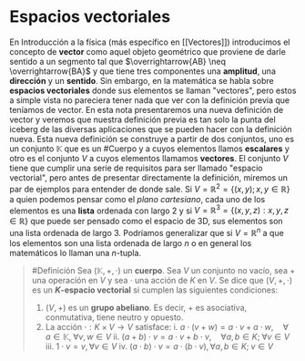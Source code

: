 # Espacios vectoriales
En Introducción a la física (más específico en [[Vectores]]) introducimos el concepto de **vector** como aquel objeto geométrico que proviene de darle sentido a un segmento tal que $\overrightarrow{AB} \neq \overrightarrow{BA}$ y que tiene tres componentes una **amplitud**, una **dirección** y un **sentido**. 
Sin embargo, en la matemática se habla sobre **espacios vectoriales** donde sus elementos se llaman "vectores", pero estos a simple vista no pareciera tener nada que ver con la definición previa que teníamos de vector. En esta nota presentaremos una nueva definición de vector y veremos que nuestra definición previa es tan solo la punta del iceberg de las diversas aplicaciones que se pueden hacer con la definición nueva. 
Esta nueva definición se construye a partir de dos conjuntos, uno es un conjunto $\mathbb{K}$ que es un #Cuerpo y a cuyos elementos llamos **escalares** y otro es el conjunto $V$ a cuyos elementos llamamos **vectores**. El conjunto $V$ tiene que cumplir una serie de requisitos para ser llamado "espacio vectorial", pero antes de presentar directamente la definición, miremos un par de ejemplos para entender de donde sale.
Si $V= \mathbb{R}^2 = \{(x,y) ; x,y \in \mathbb{R}\}$ a quien podemos pensar como el _plano cartesiano_, cada uno de los elementos es una **lista** ordenada con largo 2 y si $V = \mathbb{R}^3 = \{(x,y,z): x,y,z \in \mathbb{R}\}$ que puede ser pensado como el espacio de 3D, sus elementos son una lista ordenada de largo 3. Podríamos generalizar que si $V = \mathbb{R}^n$ a que los elementos son una lista ordenada de largo $n$ o en general los matemáticos lo llaman una $n$-tupla.  

>  #Definición Sea $(\mathbb{K}, + , \cdot)$ un **cuerpo**. Sea $V$ un conjunto no vacío, sea $+$ una operación en $V$ y sea $\cdot$ una acción de $K$ en $V$. Se dice que $(V, +, \cdot)$ es un **$K$-espacio vectorial** si cumplen las siguientes condiciones:
>  1. $(V,+)$ es un **grupo abeliano**. Es decir, $+$ es asociativa, conmutativa, tiene neutro y opuesto.
>  2. La acción $\cdot : K \times V \rightarrow V$ satisface: 
> 	 i. $a \cdot (v+w) = a \cdot v + a \cdot w, \quad \forall \; a \in \mathbb{K}, \; \forall v, w \in V$ 
> 	 ii. $(a+b) \cdot v = a \cdot v + b \cdot v, \quad \forall a,b \in K; \; \forall v \in V$ 
> 	 iii. $1 \cdot v = v, \forall v \in V$ 
> 	 iv. $(a \cdot b) \cdot v = a \cdot (b \cdot v), \forall a,b \in K; \; v \in V$ 


